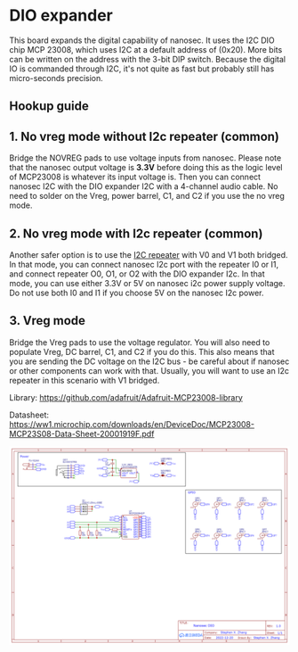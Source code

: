 # DIO expander
This board expands the digital capability of nanosec. It uses the I2C DIO chip MCP 23008, which uses I2C at a default address of (0x20). More bits can be written on the address with the 3-bit DIP switch. Because the digital IO is commanded through I2C, it's not quite as fast but probably still has micro-seconds precision.

## Hookup guide
## 1. No vreg mode without I2c repeater (common)
Bridge the NOVREG pads to use voltage inputs from nanosec. Please note that the nanosec output voltage is **3.3V** before doing this as the logic level of MCP23008 is whatever its input voltage is. Then you can connect nanosec I2C with the DIO expander I2C with a 4-channel audio cable. No need to solder on the Vreg, power barrel, C1, and C2 if you use the no vreg mode.

## 2. No vreg mode with I2c repeater (common)
Another safer option is to use the [I2C repeater](https://github.com/xzhang03/NidaqGUI/tree/master/PCBs/I2C%20repeater) with V0 and V1 both bridged. In that mode, you can connect nanosec I2c port with the repeater I0 or I1, and connect repeater O0, O1, or O2 with the DIO expander I2c. In that mode, you can use either 3.3V or 5V on nanosec i2c power supply voltage. Do not use both I0 and I1 if you choose 5V on the nanosec I2c power.

## 3. Vreg mode
Bridge the Vreg pads to use the voltage regulator. You will also need to populate Vreg, DC barrel, C1, and C2 if you do this. This also means that you are sending the DC voltage on the I2C bus - be careful about if nanosec or other components can work with that. Usually, you will want to use an I2c repeater in this scenario with V1 bridged.

Library: https://github.com/adafruit/Adafruit-MCP23008-library

Datasheet: https://ww1.microchip.com/downloads/en/DeviceDoc/MCP23008-MCP23S08-Data-Sheet-20001919F.pdf

![Schematic](./Schematic_Nanosec%20DIO_2023-01-03.png)
